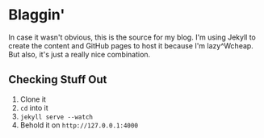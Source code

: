 # Blaggin'

In case it wasn't obvious, this is the source for my blog. I'm using Jekyll to create the content and GitHub pages to host it because I'm lazy^Wcheap. But also, it's just a really nice combination.

## Checking Stuff Out

1. Clone it
2. `cd` into it
3. `jekyll serve --watch`
4. Behold it on `http://127.0.0.1:4000`
